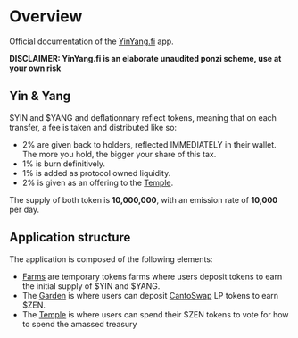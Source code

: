 # Overview

Official documentation of the [YinYang.fi](https://app.yinyang.fi) app.

**DISCLAIMER: YinYang.fi is an elaborate unaudited ponzi scheme, use at your own risk**

## Yin & Yang

$YIN and $YANG and deflationnary reflect tokens, meaning that on each transfer, a fee is taken and distributed like so:

- 2% are given back to holders, reflected IMMEDIATELY in their wallet. The more you hold, the bigger your share of this tax.
- 1% is burn definitively.
- 1% is added as protocol owned liquidity.
- 2% is given as an offering to the [Temple](./temple.md).

The supply of both token is **10,000,000**, with an emission rate of **10,000** per day.

## Application structure

The application is composed of the following elements:

* [Farms](./farms.md) are temporary tokens farms where users deposit tokens to earn the initial supply of $YIN and $YANG.
* The [Garden](./garden.md) is where users can deposit [CantoSwap](https://www.cantoswap.fi/#/swap) LP tokens to earn $ZEN.
* The [Temple](./temple.md) is where users can spend their $ZEN tokens to vote for how to spend the amassed treasury
